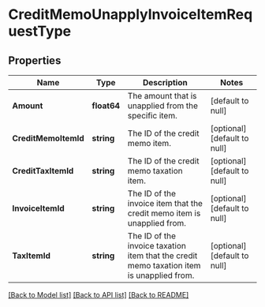 # CreditMemoUnapplyInvoiceItemRequestType

## Properties
Name | Type | Description | Notes
------------ | ------------- | ------------- | -------------
**Amount** | **float64** | The amount that is unapplied from the specific item.   | [default to null]
**CreditMemoItemId** | **string** | The ID of the credit memo item.  | [optional] [default to null]
**CreditTaxItemId** | **string** | The ID of the credit memo taxation item.  | [optional] [default to null]
**InvoiceItemId** | **string** | The ID of the invoice item that the credit memo item is unapplied from.  | [optional] [default to null]
**TaxItemId** | **string** | The ID of the invoice taxation item that the credit memo taxation item is unapplied from.  | [optional] [default to null]

[[Back to Model list]](../README.md#documentation-for-models) [[Back to API list]](../README.md#documentation-for-api-endpoints) [[Back to README]](../README.md)


